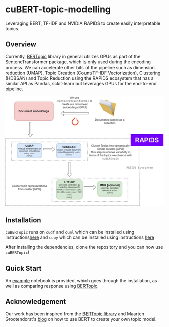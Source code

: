 # cuBERT-topic-modelling

Leveraging BERT, TF-IDF and NVIDIA RAPIDS to create easily interpretable topics.

## Overview

Currently, [BERTopic](https://github.com/MaartenGr/BERTopic) library in general utilizes GPUs as part of the SenteneTransformer package, which is only used during the encoding process. We can accelerate other bits of the pipeline such as dimension reduction (UMAP), Topic Creation (Count/TF-IDF Vectorization), Clustering (HDBSAN) and Topic Reduction using the RAPIDS ecosystem that has a similar API as Pandas, sckit-learn but leverages GPUs for the end-to-end pipeline.

![Overview of pipeline design](cuBERTopic.jpg)

## Installation

`cuBERTopic` runs on `cudf` and `cuml` which can be installed using instructions[here](https://rapids.ai/start.html) and `cupy` which can be installed using instructions [here](https://docs.cupy.dev/en/stable/install.html)

After installing the dependencies, clone the repository and you can now use `cuBERTopic`!

## Quick Start

An [example](berttopic_example.ipynb) notebook is provided, which goes through the installation, as well as comparing response using [BERTopic](https://github.com/MaartenGr/BERTopic).

## Acknowledgement

Our work has been inspired from the [BERTopic library](https://github.com/MaartenGr/BERTopic) and Maarten Grootendorst's [blog](https://towardsdatascience.com/topic-modeling-with-bert-779f7db187e6) on how to use BERT to create your own topic model.


